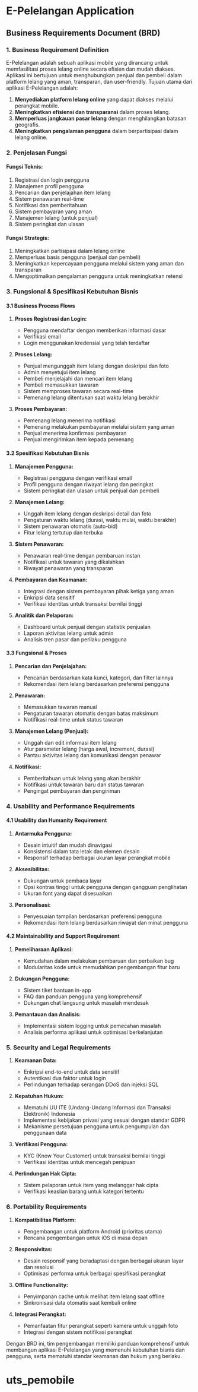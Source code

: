 # E-Pelelangan Application

## Business Requirements Document (BRD)

### 1. Business Requirement Definition

E-Pelelangan adalah sebuah aplikasi mobile yang dirancang untuk memfasilitasi proses lelang online secara efisien dan mudah diakses. Aplikasi ini bertujuan untuk menghubungkan penjual dan pembeli dalam platform lelang yang aman, transparan, dan user-friendly. Tujuan utama dari aplikasi E-Pelelangan adalah:

1. **Menyediakan platform lelang online** yang dapat diakses melalui perangkat mobile.
2. **Meningkatkan efisiensi dan transparansi** dalam proses lelang.
3. **Memperluas jangkauan pasar lelang** dengan menghilangkan batasan geografis.
4. **Meningkatkan pengalaman pengguna** dalam berpartisipasi dalam lelang online.

### 2. Penjelasan Fungsi

#### Fungsi Teknis:

1. Registrasi dan login pengguna
2. Manajemen profil pengguna
3. Pencarian dan penjelajahan item lelang
4. Sistem penawaran real-time
5. Notifikasi dan pemberitahuan
6. Sistem pembayaran yang aman
7. Manajemen lelang (untuk penjual)
8. Sistem peringkat dan ulasan

#### Fungsi Strategis:

1. Meningkatkan partisipasi dalam lelang online
2. Memperluas basis pengguna (penjual dan pembeli)
3. Meningkatkan kepercayaan pengguna melalui sistem yang aman dan transparan
4. Mengoptimalkan pengalaman pengguna untuk meningkatkan retensi

### 3. Fungsional & Spesifikasi Kebutuhan Bisnis

#### 3.1 Business Process Flows

1. **Proses Registrasi dan Login:**

   - Pengguna mendaftar dengan memberikan informasi dasar
   - Verifikasi email
   - Login menggunakan kredensial yang telah terdaftar

2. **Proses Lelang:**

   - Penjual mengunggah item lelang dengan deskripsi dan foto
   - Admin menyetujui item lelang
   - Pembeli menjelajahi dan mencari item lelang
   - Pembeli memasukkan tawaran
   - Sistem memproses tawaran secara real-time
   - Pemenang lelang ditentukan saat waktu lelang berakhir

3. **Proses Pembayaran:**
   - Pemenang lelang menerima notifikasi
   - Pemenang melakukan pembayaran melalui sistem yang aman
   - Penjual menerima konfirmasi pembayaran
   - Penjual mengirimkan item kepada pemenang

#### 3.2 Spesifikasi Kebutuhan Bisnis

1. **Manajemen Pengguna:**

   - Registrasi pengguna dengan verifikasi email
   - Profil pengguna dengan riwayat lelang dan peringkat
   - Sistem peringkat dan ulasan untuk penjual dan pembeli

2. **Manajemen Lelang:**

   - Unggah item lelang dengan deskripsi detail dan foto
   - Pengaturan waktu lelang (durasi, waktu mulai, waktu berakhir)
   - Sistem penawaran otomatis (auto-bid)
   - Fitur lelang tertutup dan terbuka

3. **Sistem Penawaran:**

   - Penawaran real-time dengan pembaruan instan
   - Notifikasi untuk tawaran yang dikalahkan
   - Riwayat penawaran yang transparan

4. **Pembayaran dan Keamanan:**

   - Integrasi dengan sistem pembayaran pihak ketiga yang aman
   - Enkripsi data sensitif
   - Verifikasi identitas untuk transaksi bernilai tinggi

5. **Analitik dan Pelaporan:**
   - Dashboard untuk penjual dengan statistik penjualan
   - Laporan aktivitas lelang untuk admin
   - Analisis tren pasar dan perilaku pengguna

#### 3.3 Fungsional & Proses

1. **Pencarian dan Penjelajahan:**

   - Pencarian berdasarkan kata kunci, kategori, dan filter lainnya
   - Rekomendasi item lelang berdasarkan preferensi pengguna

2. **Penawaran:**

   - Memasukkan tawaran manual
   - Pengaturan tawaran otomatis dengan batas maksimum
   - Notifikasi real-time untuk status tawaran

3. **Manajemen Lelang (Penjual):**

   - Unggah dan edit informasi item lelang
   - Atur parameter lelang (harga awal, increment, durasi)
   - Pantau aktivitas lelang dan komunikasi dengan penawar

4. **Notifikasi:**
   - Pemberitahuan untuk lelang yang akan berakhir
   - Notifikasi untuk tawaran baru dan status tawaran
   - Pengingat pembayaran dan pengiriman

### 4. Usability and Performance Requirements

#### 4.1 Usability dan Humanity Requirement

1. **Antarmuka Pengguna:**

   - Desain intuitif dan mudah dinavigasi
   - Konsistensi dalam tata letak dan elemen desain
   - Responsif terhadap berbagai ukuran layar perangkat mobile

2. **Aksesibilitas:**

   - Dukungan untuk pembaca layar
   - Opsi kontras tinggi untuk pengguna dengan gangguan penglihatan
   - Ukuran font yang dapat disesuaikan

3. **Personalisasi:**
   - Penyesuaian tampilan berdasarkan preferensi pengguna
   - Rekomendasi item lelang berdasarkan riwayat dan minat pengguna

#### 4.2 Maintainability and Support Requirement

1. **Pemeliharaan Aplikasi:**

   - Kemudahan dalam melakukan pembaruan dan perbaikan bug
   - Modularitas kode untuk memudahkan pengembangan fitur baru

2. **Dukungan Pengguna:**

   - Sistem tiket bantuan in-app
   - FAQ dan panduan pengguna yang komprehensif
   - Dukungan chat langsung untuk masalah mendesak

3. **Pemantauan dan Analisis:**
   - Implementasi sistem logging untuk pemecahan masalah
   - Analisis performa aplikasi untuk optimisasi berkelanjutan

### 5. Security and Legal Requirements

1. **Keamanan Data:**

   - Enkripsi end-to-end untuk data sensitif
   - Autentikasi dua faktor untuk login
   - Perlindungan terhadap serangan DDoS dan injeksi SQL

2. **Kepatuhan Hukum:**

   - Mematuhi UU ITE (Undang-Undang Informasi dan Transaksi Elektronik) Indonesia
   - Implementasi kebijakan privasi yang sesuai dengan standar GDPR
   - Mekanisme persetujuan pengguna untuk pengumpulan dan penggunaan data

3. **Verifikasi Pengguna:**

   - KYC (Know Your Customer) untuk transaksi bernilai tinggi
   - Verifikasi identitas untuk mencegah penipuan

4. **Perlindungan Hak Cipta:**
   - Sistem pelaporan untuk item yang melanggar hak cipta
   - Verifikasi keaslian barang untuk kategori tertentu

### 6. Portability Requirements

1. **Kompatibilitas Platform:**

   - Pengembangan untuk platform Android (prioritas utama)
   - Rencana pengembangan untuk iOS di masa depan

2. **Responsivitas:**

   - Desain responsif yang beradaptasi dengan berbagai ukuran layar dan resolusi
   - Optimisasi performa untuk berbagai spesifikasi perangkat

3. **Offline Functionality:**

   - Penyimpanan cache untuk melihat item lelang saat offline
   - Sinkronisasi data otomatis saat kembali online

4. **Integrasi Perangkat:**
   - Pemanfaatan fitur perangkat seperti kamera untuk unggah foto
   - Integrasi dengan sistem notifikasi perangkat

Dengan BRD ini, tim pengembangan memiliki panduan komprehensif untuk membangun aplikasi E-Pelelangan yang memenuhi kebutuhan bisnis dan pengguna, serta mematuhi standar keamanan dan hukum yang berlaku.
# uts_pemobile
